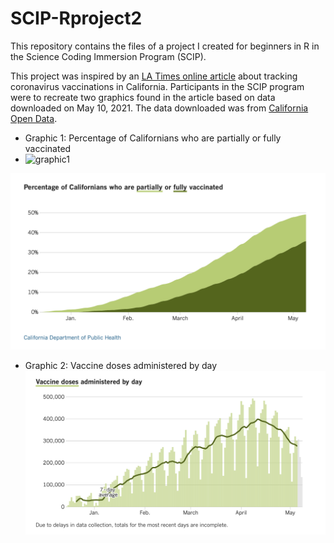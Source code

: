 # SCIP-Rproject2

This repository contains the files of a project I created for beginners in R in the Science Coding Immersion Program (SCIP). 

This project was inspired by an [LA Times online article][ref1] about tracking coronavirus vaccinations in California. Participants in the SCIP program were to recreate two graphics found in the article based on data downloaded on May 10, 2021. The data downloaded was from [California Open Data][ref2].
- Graphic 1: Percentage of Californians who are partially or fully vaccinated 
- <img width="939" alt="graphic1" src="https://user-images.githubusercontent.com/41270317/122318527-03f97200-ced4-11eb-8f56-be1218cdb418.png">

![graphic1](https://raw.githubusercontent.com/phamoh/SCIP-Rproject2/main/misc/graphic1.png)
- Graphic 2: Vaccine doses administered by day
![graphic2](https://raw.githubusercontent.com/phamoh/SCIP-Rproject2/main/misc/graphic2.png)




[//]: # (Reference links used)

   [ref1]: <https://www.latimes.com/projects/california-coronavirus-cases-tracking-outbreak/covid-19-vaccines-distribution/#county-comparison>
   [ref2]: <https://data.ca.gov/dataset/covid-19-vaccine-progress-dashboard-data>
